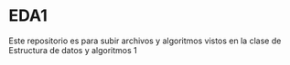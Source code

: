 # EDA1
Este repositorio es para subir archivos y algoritmos vistos en la clase de Estructura de datos y algoritmos 1
